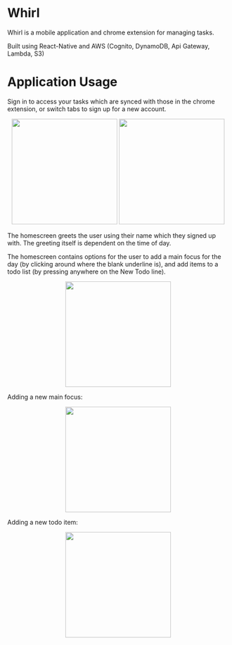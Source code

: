 # Whirl
Whirl is a mobile application and chrome extension for managing tasks. 

Built using React-Native and AWS (Cognito, DynamoDB, Api Gateway, Lambda, S3)

# Application Usage


Sign in to access your tasks which are synced with those in the chrome extension, or switch tabs to sign up for a new account.    
<p align="center">
  <img src="https://s3-eu-west-1.amazonaws.com/whirl101/images/LogInScreen.png" width="240">
  <img src="https://s3-eu-west-1.amazonaws.com/whirl101/images/SignUpScreen.png" width="240">
</p>   

The homescreen greets the user using their name which they signed up with. The greeting itself is dependent on the time of day. 

The homescreen contains options for the user to add a main focus for the day (by clicking around where the blank underline is), and add items to a todo list (by pressing anywhere on the New Todo line). 


<p align="center">
  <img src="https://s3-eu-west-1.amazonaws.com/whirl101/images/Homescreen.png" width="240">
</p>


Adding a new main focus:


<p align="center">
  <img src="https://s3-eu-west-1.amazonaws.com/whirl101/images/NewMainFocus.png" width="240">
</p>


Adding a new todo item:


<p align="center">
  <img src="https://s3-eu-west-1.amazonaws.com/whirl101/images/NewTodo.png" width="240">
</p>





  


